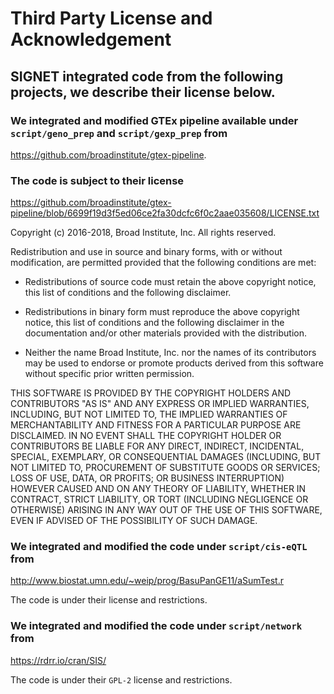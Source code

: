 # Third Party License and Acknowledgement

## SIGNET integrated code from the following projects, we describe their license below.


### We integrated and modified GTEx pipeline available under `script/geno_prep` and `script/gexp_prep` from

https://github.com/broadinstitute/gtex-pipeline.


### The code is subject to their license

https://github.com/broadinstitute/gtex-pipeline/blob/6699f19d3f5ed06ce2fa30dcfc6f0c2aae035608/LICENSE.txt

Copyright (c) 2016-2018, Broad Institute, Inc. All rights reserved.

Redistribution and use in source and binary forms, with or without
modification, are permitted provided that the following conditions are met:

* Redistributions of source code must retain the above copyright notice, this
  list of conditions and the following disclaimer.

* Redistributions in binary form must reproduce the above copyright notice,
  this list of conditions and the following disclaimer in the documentation
  and/or other materials provided with the distribution.

* Neither the name Broad Institute, Inc. nor the names of its
  contributors may be used to endorse or promote products derived from
  this software without specific prior written permission.

THIS SOFTWARE IS PROVIDED BY THE COPYRIGHT HOLDERS AND CONTRIBUTORS "AS IS"
AND ANY EXPRESS OR IMPLIED WARRANTIES, INCLUDING, BUT NOT LIMITED TO, THE
IMPLIED WARRANTIES OF MERCHANTABILITY AND FITNESS FOR A PARTICULAR PURPOSE ARE
DISCLAIMED. IN NO EVENT SHALL THE COPYRIGHT HOLDER OR CONTRIBUTORS BE LIABLE
FOR ANY DIRECT, INDIRECT, INCIDENTAL, SPECIAL, EXEMPLARY, OR CONSEQUENTIAL
DAMAGES (INCLUDING, BUT NOT LIMITED TO, PROCUREMENT OF SUBSTITUTE GOODS OR
SERVICES; LOSS OF USE, DATA, OR PROFITS; OR BUSINESS INTERRUPTION) HOWEVER
CAUSED AND ON ANY THEORY OF LIABILITY, WHETHER IN CONTRACT, STRICT LIABILITY,
OR TORT (INCLUDING NEGLIGENCE OR OTHERWISE) ARISING IN ANY WAY OUT OF THE USE
OF THIS SOFTWARE, EVEN IF ADVISED OF THE POSSIBILITY OF SUCH DAMAGE.




### We integrated and modified the code under `script/cis-eQTL` from 

http://www.biostat.umn.edu/~weip/prog/BasuPanGE11/aSumTest.r

The code is under their license and restrictions. 


### We integrated and modified the code under `script/network` from

https://rdrr.io/cran/SIS/

The code is under their `GPL-2` license and restrictions. 






